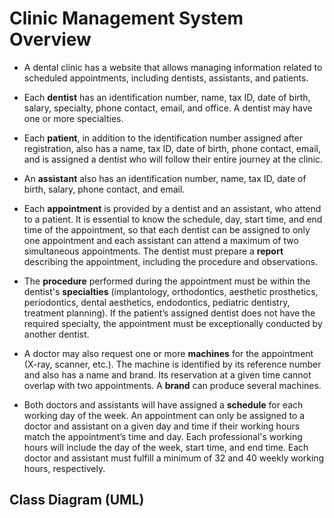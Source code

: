 # Clinic Management System Overview

- A dental clinic has a website that allows managing information related to scheduled appointments, including dentists, assistants, and patients.

- Each **dentist** has an identification number, name, tax ID, date of birth, salary, specialty, phone contact, email, and office. A dentist may have one or more specialties.

- Each **patient**, in addition to the identification number assigned after registration, also has a name, tax ID, date of birth, phone contact, email, and is assigned a dentist who will follow their entire journey at the clinic.

- An **assistant** also has an identification number, name, tax ID, date of birth, salary, phone contact, and email.

- Each **appointment** is provided by a dentist and an assistant, who attend to a patient. It is essential to know the schedule, day, start time, and end time of the appointment, so that each dentist can be assigned to only one appointment and each assistant can attend a maximum of two simultaneous appointments. The dentist must prepare a **report** describing the appointment, including the procedure and observations.

- The **procedure** performed during the appointment must be within the dentist's **specialties** (implantology, orthodontics, aesthetic prosthetics, periodontics, dental aesthetics, endodontics, pediatric dentistry, treatment planning). If the patient’s assigned dentist does not have the required specialty, the appointment must be exceptionally conducted by another dentist.

- A doctor may also request one or more **machines** for the appointment (X-ray, scanner, etc.). The machine is identified by its reference number and also has a name and brand. Its reservation at a given time cannot overlap with two appointments. A **brand** can produce several machines.

- Both doctors and assistants will have assigned a **schedule** for each working day of the week. An appointment can only be assigned to a doctor and assistant on a given day and time if their working hours match the appointment’s time and day. Each professional's working hours will include the day of the week, start time, and end time. Each doctor and assistant must fulfill a minimum of 32 and 40 weekly working hours, respectively.

<!--NEED REVIEW-->


## Class Diagram (UML)